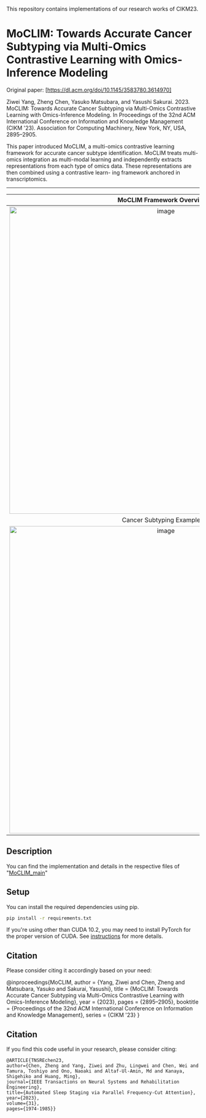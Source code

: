 This repository contains implementations of our research works of CIKM23.


# MoCLIM: Towards Accurate Cancer Subtyping via Multi-Omics Contrastive Learning with Omics-Inference Modeling
Original paper: [https://dl.acm.org/doi/10.1145/3583780.3614970]

Ziwei Yang, Zheng Chen, Yasuko Matsubara, and Yasushi Sakurai. 2023. MoCLIM: Towards Accurate Cancer Subtyping via Multi-Omics Contrastive Learning with Omics-Inference Modeling. In Proceedings of the 32nd ACM International Conference on Information and Knowledge Management (CIKM '23). Association for Computing Machinery, New York, NY, USA, 2895–2905. 

This paper introduced MoCLIM, a multi-omics contrastive learning framework for accurate cancer subtype identification. MoCLIM treats multi-omics integration as multi-modal learning and independently extracts representations from each type of omics data. These representations are then combined using a contrastive learn- ing framework anchored in transcriptomics.

---------------------------------------------------------------------------------------------------------------------


MoCLIM Framework Overview|
:-------------------------:|
| <img width="800" alt="image" src="https://github.com/yangziwei96/MoCLIM/blob/main/OV.png">
Cancer Subtyping Examples|
| <img width="800" alt="image" src="https://github.com/yangziwei96/MoCLIM/blob/main/6_subtype.png">



## Description

You can find the implementation and details in the respective files of "[MoCLIM_main](https://github.com/yangziwei96/CIKM23/blob/main/MoCLIM_main.ipynb)" 



## Setup

You can install the required dependencies using pip.

```bash
pip install -r requirements.txt
```

If you're using other than CUDA 10.2, you may need to install PyTorch for the proper version of CUDA. See [instructions](https://pytorch.org/get-started/locally/) for more details.


## Citation
Please consider citing it accordingly based on your need:

   @inproceedings{MoCLIM,
    author = {Yang, Ziwei and Chen, Zheng and Matsubara, Yasuko and Sakurai, Yasushi},
    title = {MoCLIM: Towards Accurate Cancer Subtyping via Multi-Omics Contrastive Learning with Omics-Inference Modeling},
    year = {2023},
    pages = {2895–2905},
    booktitle = {Proceedings of the 32nd ACM International Conference on Information and Knowledge Management},
    series = {CIKM '23}
    }

## Citation
If you find this code useful in your research, please consider citing:

    @ARTICLE{TNSREchen23,
  	author={Chen, Zheng and Yang, Ziwei and Zhu, Lingwei and Chen, Wei and Tamura, Toshiyo and Ono, Naoaki and Altaf-Ul-Amin, Md and Kanaya, Shigehiko and Huang, Ming},
  	journal={IEEE Transactions on Neural Systems and Rehabilitation Engineering}, 
  	title={Automated Sleep Staging via Parallel Frequency-Cut Attention}, 
  	year={2023},
  	volume={31},
  	pages={1974-1985}}










